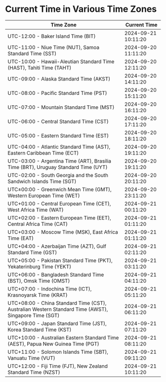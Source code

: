 # Current Time in Various Time Zones

| Time Zone | Current Time |
|-----------|--------------|
| UTC-12:00 - Baker Island Time (BIT) | 2024-09-21 10:11:20 |
| UTC-11:00 - Niue Time (NUT), Samoa Standard Time (SST) | 2024-09-20 11:11:20 |
| UTC-10:00 - Hawaii-Aleutian Standard Time (HAST), Tahiti Time (TAHT) | 2024-09-20 12:11:20 |
| UTC-09:00 - Alaska Standard Time (AKST) | 2024-09-20 14:11:20 |
| UTC-08:00 - Pacific Standard Time (PST) | 2024-09-20 15:11:20 |
| UTC-07:00 - Mountain Standard Time (MST) | 2024-09-20 16:11:20 |
| UTC-06:00 - Central Standard Time (CST) | 2024-09-20 17:11:20 |
| UTC-05:00 - Eastern Standard Time (EST) | 2024-09-20 18:11:20 |
| UTC-04:00 - Atlantic Standard Time (AST), Eastern Caribbean Time (ECT) | 2024-09-20 19:11:20 |
| UTC-03:00 - Argentina Time (ART), Brasília Time (BRT), Uruguay Standard Time (UYT) | 2024-09-20 19:11:20 |
| UTC-02:00 - South Georgia and the South Sandwich Islands Time (SGT) | 2024-09-20 20:11:20 |
| UTC±00:00 - Greenwich Mean Time (GMT), Western European Time (WET) | 2024-09-20 23:11:20 |
| UTC+01:00 - Central European Time (CET), West Africa Time (WAT) | 2024-09-21 00:11:20 |
| UTC+02:00 - Eastern European Time (EET), Central Africa Time (CAT) | 2024-09-21 01:11:20 |
| UTC+03:00 - Moscow Time (MSK), East Africa Time (EAT) | 2024-09-21 01:11:20 |
| UTC+04:00 - Azerbaijan Time (AZT), Gulf Standard Time (GST) | 2024-09-21 02:11:20 |
| UTC+05:00 - Pakistan Standard Time (PKT), Yekaterinburg Time (YEKT) | 2024-09-21 03:11:20 |
| UTC+06:00 - Bangladesh Standard Time (BST), Omsk Time (OMST) | 2024-09-21 04:11:20 |
| UTC+07:00 - Indochina Time (ICT), Krasnoyarsk Time (KRAT) | 2024-09-21 05:11:20 |
| UTC+08:00 - China Standard Time (CST), Australian Western Standard Time (AWST), Singapore Time (SGT) | 2024-09-21 06:11:20 |
| UTC+09:00 - Japan Standard Time (JST), Korea Standard Time (KST) | 2024-09-21 07:11:20 |
| UTC+10:00 - Australian Eastern Standard Time (AEST), Papua New Guinea Time (PGT) | 2024-09-21 08:11:20 |
| UTC+11:00 - Solomon Islands Time (SBT), Vanuatu Time (VUT) | 2024-09-21 09:11:20 |
| UTC+12:00 - Fiji Time (FJT), New Zealand Standard Time (NZST) | 2024-09-21 10:11:20 |
